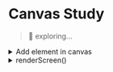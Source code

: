 # Canvas Study
> 🚀 exploring...

<details>
    <summary>Add element in canvas</summary>
    <ol>
        <li>Create canvas + Configs js</li>
        <li>Create element InfoBox - object </li>
        <li>Create rectangle with `context.fillRect()`</li>
        <li>Pass parameters accessing the object</li>
    </ol>
</details>

<details>
    <summary>renderScreen()</summary>
    <ol>
        <li>Canvas style `image-rendering`</li>
        <li>Create elements InfoBox - object position</li>
        <li>Create rollup for getPosition</li>
        <li>Create screen representation</li>
        <li>Create clearScreen</li>
    </ol>
</details>


